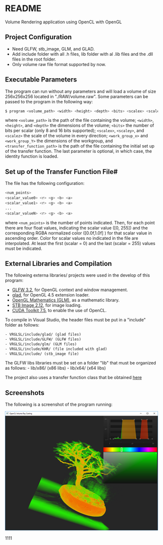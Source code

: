 # README #

Volume Rendering application using OpenCL with OpenGL

## Project Configuration ##
- Need GLFW, stb_image, GLM, and GLAD. 
- Add include folder with all .h files, lib folder with al .lib files and the .dll files in the root folder.
- Only volume raw file format supported by now.


## Executable Parameters #
The program can run without any parameters and will load a volume of size 256x256x256 located in "./RAW/volume.raw". Some parameters can be passed to the program in the following way: 

```sh
$ program <volume_path> <width> <height> <depth> <bits> <scalex> <scaley> <scalez> <work_group_x> <work_group_Y> [<transfer_func_path>]
```

where `<volume_path>` is the path of the file containing the volume; `<width>`, `<height>`, and `<depth>` the dimensions of the volume; `<bits>` the number of bits per scalar (only 8 and 16 bits supported); `<scalex>`, `<scaley>`, and `<scalez>` the scale of the volume in every direction; `<work_group_x>` and `<work_group_Y>` the dimensions of the workgroup, and `<transfer_function_path>` is the path of the file containing the initial set up of the transfer function. The last parameter is optional, in which case, the identity function is loaded.

## Set up of the Transfer Function File#

The file has the following configuration:

```sh
<num_points>
<scalar_value0> <r> <g> <b> <a>
<scalar_value1> <r> <g> <b> <a>
...
<scalar_valueN> <r> <g> <b> <a>
```

where  `<num_points>` is the number of points indicated. Then, for each point there are four float values, indicating the scalar value ([0, 255]) and the corresponding RGBA normalized color ([0.0f,1.0f] ) for that scalar value in ascending order. Color for scalar values no indicated in the file are interpolated. At least the first (scalar = 0) and the last (scalar = 255) values must be indicated.


## External Libraries and Compilation

The following externa libraries/ projects were used in the develop of this program:

* [GLFW 3.2](http://www.glfw.org/), for OpenGL context and window management.
* [glad](https://github.com/Dav1dde/glad), for OpenGL 4.5 extension loader.
* [OpenGL Mathematics (GLM)](http://glm.g-truc.net/), as a mathematic library.
* [STB Image 2.12](https://github.com/nothings/stb), for image loading.
* [CUDA Toolkit 7.5](https://developer.nvidia.com/cuda-toolkit), to enable the use of OpenCL.

To compile in Visual Studio, the header files must be put in a "include" folder as follows:

    - VRGLSL/include/glad/ (glad files)
    - VRGLSL/include/GLFW/ (GLFW files)
    - VRGLSL/include/glm/ (GLM files)
	- VRGLSL/include/KHR/ (file included with glad)
	- VRGLSL/include/ (stb_image file)

The GLFW libs libraries must be set on a folder "lib" that must be organized as follows:
    - lib/x86/ (x86 libs)
	- lib/x64/ (x64 libs)
	
The project also uses a transfer function class that be obtained [here](https://github.com/franjaviersans/transfer-function-glfw3)

## Screenshots

The following is a screenshot of the program running:

<p align="center">
  <img src ="./screenshot/render.png" />
</p>1111